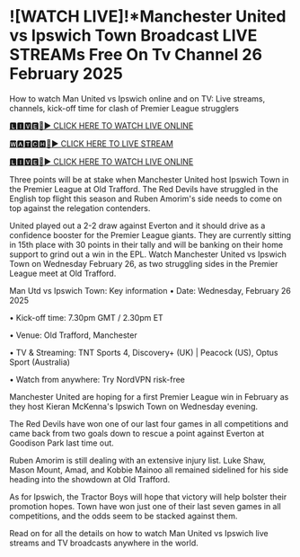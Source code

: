 # ![WATCH LIVE]!*Manchester United vs Ipswich Town Broadcast LIVE STREAMs Free On Tv Channel 26 February 2025
How to watch Man United vs Ipswich online and on TV: Live streams, channels, kick-off time for clash of Premier League strugglers

[🅻🅸🆅🅴🔴▶️ CLICK HERE TO WATCH LIVE ONLINE](https://get-premir-leag-full-here.blogspot.com/)

[🆆🅰🆃🅲🅷🔴▶️ CLICK HERE TO LIVE STREAM](https://get-premir-leag-full-here.blogspot.com/)

[🅻🅸🆅🅴🔴▶️ CLICK HERE TO WATCH LIVE ONLINE](https://get-premir-leag-full-here.blogspot.com/)

Three points will be at stake when Manchester United host Ipswich Town in the Premier League at Old Trafford. The Red Devils have struggled in the English top flight this season and Ruben Amorim's side needs to come on top against the relegation contenders.

United played out a 2-2 draw against Everton and it should drive as a confidence booster for the Premier League giants. They are currently sitting in 15th place with 30 points in their tally and will be banking on their home support to grind out a win in the EPL.
Watch Manchester United vs Ipswich Town on Wednesday February 26, as two struggling sides in the Premier League meet at Old Trafford.

Man Utd vs Ipswich Town: Key information
• Date: Wednesday, February 26 2025

• Kick-off time: 7.30pm GMT / 2.30pm ET

• Venue: Old Trafford, Manchester

• TV & Streaming: TNT Sports 4, Discovery+ (UK) | Peacock (US), Optus Sport (Australia)

• Watch from anywhere: Try NordVPN risk-free

Manchester United are hoping for a first Premier League win in February as they host Kieran McKenna's Ipswich Town on Wednesday evening.

The Red Devils have won one of our last four games in all competitions and came back from two goals down to rescue a point against Everton at Goodison Park last time out.

Ruben Amorim is still dealing with an extensive injury list. Luke Shaw, Mason Mount, Amad, and Kobbie Mainoo all remained sidelined for his side heading into the showdown at Old Trafford.

As for Ipswich, the Tractor Boys will hope that victory will help bolster their promotion hopes. Town have won just one of their last seven games in all competitions, and the odds seem to be stacked against them.

Read on for all the details on how to watch Man United vs Ipswich live streams and TV broadcasts anywhere in the world.
